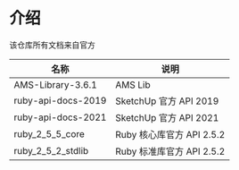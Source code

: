 # 介绍

该仓库所有文档来自官方

| 名称 | 说明 |
| - | - |
| AMS-Library-3.6.1 | AMS Lib |
| ruby-api-docs-2019 | SketchUp 官方 API 2019 |
| ruby-api-docs-2021 | SketchUp 官方 API 2021 |
| ruby_2_5_5_core | Ruby 核心库官方 API 2.5.2 |
| ruby_2_5_2_stdlib | Ruby 标准库官方 API 2.5.2 |

